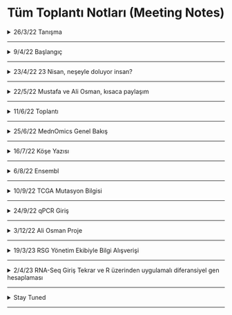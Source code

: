 # Tüm Toplantı Notları (Meeting Notes)

<details>

<summary>26/3/22 Tanışma</summary>

### Toplantı 1

Kodlama değil, araçlar ve fikir geliştirirken bu araçlardan nasıl ifade edebiliriz öncelikli olacak.

Hasta verisi bakımı için cBioPortal örneği

(Dikkat ediniz, farklı zaman dilimli veriler oluyor)

cBioPortal örnek tutorial yapıldı

=>100 sample iyi bir veri seçimi olabilir (mümkün oldukça çok olsun)

DNA metilasyon her zaman genetik değişiklikle korrele olmayabilir

RNA-seq verilerini raw veri olduğu için log düzenleme kullanımı

Negatif-pozitif ilişki: Pearson (parametric, gen ifadesi direk önemli) vs. Spearman (non-parametric, sıralayıp, grup içinde kıyaslama) (mesela şu da yardımcı olabilir, https://www.nature.com/articles/nmeth.2937)

Mesela Breast cancer: ER status ilk önemli bulgu

cBioPortal'da veri indirip kendiniz de veriyi analiz edebiliyorsunuz.

BoxPlot, 95%lik dilim ve outliers açıklandı. (detaylı bilgi için boxplot ve quartiles lara bakılabilir, şu da iyi olabilir https://www.nature.com/articles/nmeth.2813)

p-value vs. q-value.

Neden log transformasyona dair makale örneği: Log-transformation and its implications for data analysis (https://www.ncbi.nlm.nih.gov/pmc/articles/PMC4120293/)

Verilerde yeni sorular ile yeni projeler üretmek mümkün. Verilerle yapılacak çok şey var.

Önce bir hipotez belirleme

cBioportal ile bir ön araştırma (explore)

Bir şeylerin ilişkili olduğunu ve değiştiğini buldum

Bir sonraki görüşme için: cBioPortal üzerinden exploration

R Tutorial gönderilecek (başlangıç seviyesi), şu sayfa iyi başlangıç için: https://www.tutorialspoint.com/r/index.htm ve https://www.statmethods.net/management/index.html

Pubmed üzerinden validasyon çalışması, örnek olarak gidebilir.

</details>

---------------------
<details>

<summary>9/4/22 Başlangıç</summary>

### Toplantı 2
Katılımcılar: Ali Osman, Mustafa, Ayşe Gökçe, Neslihan, Fatma Betul

Fatma:
Head&Neck kanserinde (HNSCC) HPV ile ilişkili olduğu genlerin survival tahmin etmede diğer driver olduğu düşünülen genlerle karşılaştırması.

Survivor grafiğini gösterirken yaşam kalite/süresini tahmin edecek genleri tek tek çizmekte fayda var.
Tek tek odd değerlerini göstermek. 
Alternatif survival grafiği çizdirmek için: http://xena.ucsc.edu/

Mustafa:
Primer tümör mutasyonlara bakarak nereye metastaz yapacağını tahmin edebilir miyiz?

Bununla ilgili Neslihan'ın önerdiği makale: https://www.cell.com/cell/fulltext/S0092-8674(22)00003-4?_returnURL=https%3A%2F%2Flinkinghub.elsevier.com%2Fretrieve%2Fpii%2FS0092867422000034%3Fshowall%3Dtrue

Volkan Plot ile ilgili köşe yazım: https://rsgturkey.com/tr/plot-plot-veri-gorsellestirme-volkan-plot/
cBioPortal (daha çok genomik) alternatifi: http://gepia.cancer-pku.cn/ (expresyon üzerinden genelde)

İkinci kısım olarak Ayşe, STRING (protein protein interaction tool) tutorial verdi:
link: https://string-db.org/
Genlerin beraber litaratürde anılıp anılmaması. 

Mesela KRAS ve ilşkili genlerin yüklenip literatürde nasıl bir bağlantısal karşılığı olduğuna bakılabilir.

Strength: Fisher's Exact Test sonucu. 
FDR: False Discovery Rate'i de şimdilik p-value gibi düşünebilirsiniz.
count in network: daha büyük olanlar daha bilgi verici olabilir.
Settings'den mesela KRAS özelinde network çıkarmak mümkün.
Not: Text-mining'i çıkarabiliyoruz bağlantıyı çizerken bazen, her zaman güvenilir bir kaynak değil. Sadece experimental (deneysel) veri üzerinden gitmek isteyebiliyoruz.

Over-representation vs Enrichment Analysis.
Over representation analizi: Temel olarak manual olan listeler var (genler birbiri, pathway ile eşlenmiş). Daha sonra biz kendi gen listemizi verince, bizim birkaç genimiz bu gen içinde var olsun. Daha sonra olasılık hesabı yapıyor. Yani bizim genlerimiz şans eseri mi yoksa gerçekten önemli olarak mı var.

Şimdilik ikinci toplantı ödevi olarak STRING üzerinden hipotezinizde ilişkili gen ailesini STRING üzerinden incelemek diyebiliriz.
  
</details>

---------------------
<details>

<summary>23/4/22 23 Nisan, neşeyle doluyor insan? </summary>

### Toplantı 3
Katılımcılar: Mustafa, Ali Osman, Ayşe Gökçe, Fatma Betül
  
STRING ödevi üzerinden hipoteze bakış.

Mustafa: EGFR-Ras?
STRING'de XXX ile ilşkili XXX hastalarındaki genin ilşkisel proteinleri tespit edip; cBioportal'da mutasyon için survival (ölüm kalım) 
testi ile yaşamsal önemini tespit etmek (tanı/tedavi için önemli olabilir).

Ayşe geri-dönüt: Ölüm kalım analizlerinde sample size (veri-seti büyüklüğü önemli).
İfade analizi başlangıç için faydalı olabilir. Bu durumda, bazı ilişkisel genler için GEO'dan ön analiz. (Kendi minik analiz aracı var GEO'nun da).
Diğer downstream genlerle ilşkisine bakmak da geniş bir açı verebilir. Diğer bağlanan genlere ki bu ilişki XXX ile YYY arasında özel mi değil mi (specific or not).

Ali Osman: TTTT-RRRR ilşkisi (KKKK bağı üzerinden)
Arkaplan: XXX(TTTT)'in negatif prognostif belirteç olarak bazı kanserlerde kullanılıyor olması.
Bu yolağı çalışmak açısından fare modelinin var olması.
Modifikasyonun squamous cell carcinoma (SCC) vs. adenocarcinoma (AC) üzerinde etki farkı.

RRR-TTTT ilişkisi üzerinden Rho Family ve DOCK family üzerinden STRING ilişki ağının araştırılması.

KRAS mutasyonu ile yakından ilişkili üç kanser tipinde bu genlerin araştırılması.

Ali Osman'ın makale ve video önerisi:
https://pubmed.ncbi.nlm.nih.gov/30664679/
https://www.youtube.com/watch?v=lcfrqe3gvr4&t=2751s

Ayşe geri-dönüt: Birbirine bağlanıyorlarsa, direk ilişkili olmaları normal. Ancak, negatif-pozitif korelasyon, aileler içindeki genleri işlevlerini tanımlamak açısından faydalı olabilir. Kısacası bir bütün olarak çalışmak.
Metastaz verisi yoksa, metastazı işaret eden EMT marker (belirteç) bakılabilir.
cBioportal'daki XXX(RAC1) geni negatif ve pozitif ilşkili genleri ayrı ayrı alıp, STRING'e koyup aralarında EMT işareti gösteren bir ilişki var mı yok mu ayrıca bakılabilir.

Sağlıklı dokular üzerinden, doku özelinde gen ifade verisi: gtex, https://gtexportal.org/home/

Normal ve. kanser:
* ccle, https://sites.broadinstitute.org/ccle/
* nci-60, https://dtp.cancer.gov/discovery_development/nci-60/
* ucsc-xena, https://xenabrowser.net/

Ayşe, XenaBrowser demo gösterimi.

Ayşe, GEO Datasets üzerinden veria analiz demo gösterim.

GEO, https://www.ncbi.nlm.nih.gov/geo/
Örnek veriseti: https://www.ncbi.nlm.nih.gov/geo/query/acc.cgi?acc=GSE190731

Search gene diyince NCBI'da, burada ilki datasetler ikincii örnekler için. İlkini seç.
GEO Datasets'i soldan seçimi daha özelleştirip daralatabilirsiniz.
GSE numarası önemli, verisetlerin kimlik numarası (ID).

Bazen işlem yapılmamış, raw veriyi bulmak mümkün.
Series matrix file, normalize edilmiş veriler genelde.
logFC: log cinsinden fold change (değişim) değeri. +, artış;-, azalış (kontrole göre).
x-axis'e bakmak lazım. Bazı genlerin zaten ifade değeri çok düşük, o yüzden ufak değişimler bile yüksek logFC ile sonuçlanabilir ancak ifade ettiği anlam yeterli olmayabilir.

Expression Atlas, https://www.ebi.ac.uk/gxa/home
Doku özel, ifade değerine bakmak için faydalı olabilir
Firebrowse da işe yarayabilir, http://firebrowse.org/viewGene.html
  
</details>

---------------------
<details>

<summary>22/5/22 Mustafa ve Ali Osman, kısaca paylaşım</summary>

### Toplantı 4
Katılımcılar: Mustafa, Ali Osman, Ayşe Gökçe, Fatma Betül

Mustafa: EGFR vs. RASA1

Ayşe geridönüt: 
Kanserde survival datası için mutasyon verisi karşılaştırmak istiyorsak, vaka sayısının (number of cases) 100 ve üstü olması, 
ve karşlaştırılan genleri hasta gruplarının benzer büyüklükte olması önemli.
Bunları nerede bulabiliriz? Genom sekanslama ya da mutation profiling datasetlerine bakmak lazım.

Farklı dokuları kıyaslarken de doku specific mi bir farklılık olduğuna bakmak lazım. Primary bir doku vs. normal doku kıyaslama yapılırken farklı doku kıyaslaması direk yapılması tavsiye edilmez.

Kalsiyum bağımlı analiz yapmak çok genel olur. Spesifik downstream yolaklardan gitmek daha mantıklı olabilir.

Co-occurance durumun olabilir mutasyonlarda. Bu durumda tümörün surivalını artırıyor olabilir. 
Survival analizi yaparken overall survival yerine disease-free survival'a bakmak bu açıdan daha faydalı olabilir.
Beraber hareket ettikleri genlerin durumuna da bakılabilir. Hangi yolakta etkili. Bu durumda belki bir "cluster" (grupsallık) mevcut olabilir.

Bir genin inaktive olduğuna bakmak için genelde downstream genine bakılır. Mesela p53 için p21 gibi.

Ali Osman: R'da gene ko-expresyon analizi nasıl yapılır üzerine çalışmış.
WGCNA paketi üzerinden analiz yapmış. 
Link: https://bmcbioinformatics.biomedcentral.com/articles/10.1186/1471-2105-9-559

PCA alternatifi olarak t-SNE (t-distributed stochastic neighbour embedding): https://www.nature.com/articles/s41467-019-13056-x
Good read on t-SNE: https://www.analyticsvidhya.com/blog/2017/01/t-sne-implementation-r-python/

Ayşe geridönüt:
Spearman'da WGCNA'de uygun.

TCGA'da datasetler daha büyük olduğu için RSEM'in kullandığı distribution-based method daha uygun olduğu için.

TCGA verileri RSEM normalized count data oluyor. RSEM üzerine: https://bmcbioinformatics.biomedcentral.com/articles/10.1186/1471-2105-12-323

Bu yüzden raw count data isteyen DESeq2 workflowu için uygun değil. 

WGCNA için RSEM normalize edilmiş veri: "The RNA-Seq data input for WGCNA in terms of gene co-expression network construction?"
Biostars'da soru ve cevap: https://www.biostars.org/p/280650/
"Whether one uses RPKM, FPKM, or simply normalized counts doesn't make a whole lot of difference for WGCNA analysis as long as all samples were processed the same way"

High throughput dizilime analizi için normalizasyon teknikleri üzerine: https://bmcbioinformatics.biomedcentral.com/articles/10.1186/s12859-015-0778-7

Bir sonraki toplantı hedefi: RNA-seq dizileme analizi giriş, R'da differensiyel gen ifadesi analizi örnek
  
</details>

---------------------
<details>

<summary>11/6/22 Toplantı </summary>

### Toplantı 5
Katılımcılar: Mustafa, Ali Osman, Ayşe Gökçe, Fatma Betül

Ayşe: RNA-Seq intro tutorial
* Microarray vs. RNA-Seq
* How RNA-seq is done briefly
* Steps of RNA-Seq from RNA isolation to analysis
* Fastq file format
* RNA Seq analysis from quality control to normalization/differential gene expression analysis

Ve bunların ardından
Galaxy ile RNA-seq diferansiyel veri analizi: https://usegalaxy.org/

Ek notlar (fb)
RNA-Seq genel girişi, başta sona: https://chagall.med.cornell.edu/RNASEQcourse/Intro2RNAseq.pdf
Illumina dizilim kısaca: https://www.youtube.com/watch?v=fCd6B5HRaZ8
uzunca: https://www.youtube.com/watch?v=oIJaA6h2bFM
FastQC detaylı açıklama: https://www.bioinformatics.babraham.ac.uk/projects/fastqc/
  
</details>

---------------------
<details>

<summary>25/6/22 MednOmics Genel Bakış </summary>

### Toplantı 6
Katılımcılar: Mustafa, Ali Osman, Ayşe Gökçe, Fatma Betül
  
Bugün genel olarak program nasıl geçti, neleri öğrenmek iyiydi, nereler eksik kaldı (öğrenecek yeni konular) gibi soruları cevapladık.

* cBioPortal
* STRING
* Geo Database/GEO2R
* GALAXY
gibi araçlara aşinalık kazanıp,

* Survival Graphs
* FDR, q value
ve diğer bazı grafik yorumlama ve istatistik analizler konusunda altyapı kazanmanın epey faydalı olduğuna kanaat getirildi.

Ancak, RNA-Seq ve R'da analiz gibi medikal öğrencilerin sıklıkla kullanmadığı teknik ve yöntemleri kullanırken biraz daha katılımcıların aktif olması ve ön araştırma yapması gerektiği sonucuna varıldı.
Bu konuda mentorler olarak teşvik etmek için "Aşinalık kazandıracak soru listesi", "Worksheet" gibi ön ödevlerle öğrencilerin aktif katılımının ve aşinalık aşamasının hızlandırılması önerildi.

Öte yandan, bir hipotez üzerinde tartışma ve ilerlemenin iyileştirilmesi konusunda 2 öneri sunuldu:
1. önceden planlanmış veyahut hazır bir hipotezin adım adım takip edilmesi
2. gruplar oluşturup, katılımcıların kendi hipotezleri ile grup olarak çalışması

Gelecek için de şunlar planlandı:
* İstatistik için ayrı bir ders. Böylece FDR, Enrichment Analysis, parametricve non-parametric testler gibi konular ve ayrımların daha detaylı tartışılması. 
Bunun için şu öne çıktı: 
1. Önce teorik ders (ilk zoom)
2. Sonra R'da uygulamalı bio-istatistik (ikinci zoom)

Bunun haricinde
* Expression Atlas gibi araçların da etkin kulanımının faydasının öne çıkarılması, mesela "hangi gen hangi durumda hangi dokuda farklı davranmış" ve "meta-analizler"de kullanışlı olması gibi bilgilerin gözden kaçması ihtimaline karşı, eski notlara bir geri bakış tavsiye edildi.

* Single-cell RNA seq giriş dersi (Fatma)

* Multi-modal sequencing approaches
  
* Differential co-expression networks/analysis
gibi konuların Jouurnal club gibi 15dklık bir makale tartışmasını takiben method üzerinde yoğunlaşarak anlatılması/çalışılmasına karar kılındı.

* Özellikle medikal öğrencilerin biyoenformatik eğitimi konusunda nerden başlaması ve nasıl ilerlemesi konusunda örnek kaynak listesi oluşturulmasına karar verildi. 
Bu amaçla 3 adımdan bahsedildi:
  
1. RSG Blog'da öncü köşe yazısı (ilk deneyimlerimiz)
  
2. RSG Blog'da serinin devamı yazımız, gelecek deneyimlerimizle.
  
3. Bütün bunların "Bootcamp" olarak bir website ve github kaynak listesinde detaylı olarak toplanıp halka açık kaynak olarak arz edilmesi.
  
</details>

---------------------
<details>

<summary>16/7/22 Köşe Yazısı </summary>

### Toplantı 7
Katılımcılar: Mustafa, Ali Osman, Fatma Betül
  
Med&Omics: Hekimler için Biyoinformatik serimizin ilk yazısı-son düzeltmeler için toplandık.

Üzerinden geçilecek mevzulara değindik.
GEO2R/RNA-Seq gibi araçları yeniden gözden geçirmek gibi.

İki hafta sonra davetlimiz olabilir (buraya ateş emojisi koyduğumu varsayalım).

Alternatif olarak, bir sonraki toplantı için Ensembl-BioMart'a giriş tutorial' planladık.

Return of Ayşe Jedi'den sonrası için de R'da RNA-Seq'i takiben Data-viz ve İstatistik.
  
</details>

---------------------
<details>

<summary>6/8/22 Ensembl</summary>

### Toplantı 8
Katılımcılar: Mustafa, Ali Osman, Fatma Betül
  
Ensembl Biomart giriş tutorial yapıldı (genelist dosyası genleri ile)
https://www.ensembl.org/biomart/martview/d2352fab41407dc6a6855b9c950d4817

BioMart YouTube tutorial: https://asia.ensembl.org/info/genome/stable_ids/index.html
BioMart Guide: https://www.ensembl.org/info/data/biomart/index.html

Ensembl Biomart'ın kapsamlı veri bankaları arası gen/transcript karşılık gelen tek tek farklı özellikleri/karşılığı incelendi (ENSGXXXXXX'in HGNC ID'si, Gene Type'ı, GO description vs.).

Ensembl id version derken ne kastedildiğine bakıldı: https://ensembl.org/info/genome/stable_ids/index.html

Ali Osman alternatif önerdi: https://biit.cs.ut.ee/gprofiler/gost
Veyahut: https://www.genenames.org/
  
</details>

---------------------
<details>

<summary>10/9/22 TCGA Mutasyon Bilgisi</summary>

### Toplantı 9
Katılımcılar: Mustafa, Ali Osman, Fatma Betül

Sorun: 
3 SNP'nin devamında gelen genlerin ifade ve protein miktarını nasıl etkilediğini

TCGA verisetinden germline mutasyon bilgisini nasıl çıkabilirim?

Whole Genome Seq verietleri etik izinler sebebiyle germline mutasyon bilgisine ulaşması zor.
TCGA yerine küçük verisetlerine bakılabilir. Whole exome dizileme verisetleri vs.
NCBI-dbGaP bir alternatif olabilir.


Bütün TCGA verisetinde mutasyonun etkisine bakış
Cell-line verisetlerine bakmak bir diğer alternatif
https://depmap.org/portal/
https://cellmodelpassports.sanger.ac.uk/

https://dcc.icgc.org/pcawg

Bugünden kısa kısa:
Whole exome dizileme, etik izni kolaylığı ve daha ucuz ooması sebebiyle bazı çalışmalarda whole genome göre daha çok tercih edilebiliyor.

Sonrası:Genome dizileme'ye giriş. 
UCSC üzerinden kullanım.

İstatistik istatistik istatistik

</details>

---------------------
<details>

<summary>24/9/22 qPCR Giriş</summary>

### Toplantı 10
Katılımcılar: Mustafa, Ali Osman, Fatma Betül, Ayşe Gökçe

qPCR veri analizi
qPCR veri yorumlaması
Ct vs.Tm* 

*Oligo dizayn ederkenki annealing Tm ile qPCR sonunda melting curve ile ortaya çıkan Tm ile aynı değil. 
Melting curve analizi detaylı bilgi:
- https://sg.idtdna.com/pages/education/decoded/article/interpreting-melt-curves-an-indicator-not-a-diagnosis
- https://www.gene-quantification.de/real-time-pcr-handbook-life-technologies-update-flr.pdf

qPCR çalışma prensibi, dizayn ve replikaları hakkında detaylı bilgi:
- https://www.thermofisher.com/sg/en/home/life-science/pcr/real-time-pcr/real-time-pcr-learning-center/gene-expression-analysis-real-time-pcr-information/precision-qpcr.html
- https://www.thermofisher.com/sg/en/home/life-science/pcr/real-time-pcr/real-time-pcr-learning-center/gene-expression-analysis-real-time-pcr-information/introduction-gene-expression.html
- https://fatmab-dincaslan.medium.com/qpcr-primer-design-tutorial-879311c591aa

qPCR verisi analiz etme üzerine Livak ve ondan doğan referans hakkında detaylı bilgi:
- http://gene-quantification.net/livak-2001.pdf
- https://www.nature.com/articles/nprot.2008.73
- https://academic.oup.com/nar/article/29/9/e45/2384081?login=true (efficiency meselesi hk.)
- https://www.thermofisher.com/sg/en/home/life-science/pcr/real-time-pcr/real-time-pcr-learning-center/real-time-pcr-basics/absolute-vs-relative-quantification-real-time-pcr.html

Graphpad statistics guide: 
- https://www.graphpad.com/guides/prism/latest/statistics/index.htm
  
</details>

---------------------
<details>

<summary>3/12/22 Ali Osman Proje</summary>

### Toplantı 11
Katılımcılar: Ali Osman, Fatma Betül, Ayşe Gökçe

Bundan önce Ali Osman'ın sorusuna binanen Ayşe'nin önerdiği verilen gen seti için TF bulma için tool: https://maayanlab.cloud/chea3/
"Transcription factors (TFs) are proteins that control gene expression by binding and unbinding near coding regions to regulate the transcriptional machinery. TF enrichment analysis (TFEA) prioritizes transcription factors based on the overlap between given lists of differentially expressed genes, and previously annotated TF targets assembled from multiple resources. ChEA3 is a web-based TFEA tool."

Batch effect için Ayşe'nin önerisi: https://support.bioconductor.org/p/100278/
alterntifler combat ve sva

Ali Osman: Limma- "removeBatchEffect" ile önce ve sonrası datayı kıyaslama fırsatı var. Deseq2'da output vermiyor corrected datayı.
 
Ali Osman'ın proje analizi üzerine tartışma ile başlandı.
  
</details>

---------------------
<details>

<summary>19/3/23 RSG Yönetim Ekibiyle Bilgi Alışverişi</summary>

### Toplantı 12
Katılımcılar: Ravza Gür, Kübra Kubat, Ali Osman, Fatma Betül, Ayşe Gökçe

Med&Omics nedir ne değildir tartışıldı.

Ravza: Sempozyuma eklenebilir ve tanıtımı yapılabilir
Farkındalık için ek medikal alanda yan sempozyum
Klinikten gelenler için slack kanalı
Ali Osman: Kısa tanıtım seminer serisi ile ilgili olanları belirlemek
Ali Osman ve Mustafa: Aşina olmak önemli bu grup bu konuda önemli
Ali Osman: JC grupları, benzer konu ilgisi olan max 5-6 kişiden oluşursa daha etkili olabilir
Med&Omics JC için ilgili bireylere açık olması

Bir sonraki toplantı için ne yapılabilir:

* RNA-Seq Analiz tekrar
-R şu sayfa güzel bence ilk eğitim için https://www.tutorialspoint.com/r/index.htm
-DEseq analizi için baştan sona bana çok faydalı kaynak: https://chagall.med.cornell.edu/RNASEQcourse/Intro2RNAseq.pdf
* Command Line Tools/Linux giriş
-Örnek eğitim: https://github.com/rsgturkey/Workshop2021 
-Mac-> Terminal var; Windows-> için Ubuntu LTS indirebilir Microsoft 
* Makale oylamaca, analiz bakmaca
* SNP Analizi
* CNV/Tumor Heterogeneity/Clonality Analizi

Bir sonraki dersin içeriği ve bir sonraki okunacak makale (1-2 ay süre verilerek)
  
</details>

---------------------
<details>

<summary> 2/4/23 RNA-Seq Giriş Tekrar ve R üzerinden uygulamalı diferansiyel gen hesaplaması </summary>

### Toplantı 13

Katılımcılar: Kübra, Ali Osman, Fatma Betül, Ayşe Gökçe, Mustafa

RNA-Seq giriş, tekrar edildi
(bu sefer bu slayt üzerinden https://www.slideshare.net/secret/LUse5rEoBr30i)

Bu çerçevede şunlar tartışıldı:

* Library prep yöntemi olarak rRNA depletion vs. polyA enrichment 

* Covarage ve sequencing depth

* Single vs. paired end sequencing 

* Downstream analiz için gereken replika sayıları

* Publicly available raw fastq RNA-seq data için Asya, Amerika ve Avrupa bazlı 3 ana depolama merkezi: DDBJ, NCBI-SRA, EMBL-EBI/ENA

* FastQC-Babraham Institute, https://www.bioinformatics.babraham.ac.uk/projects/fastqc/

* Reference file-FASTA(.fa) vs. Annotation file-GTF/GFF(.gtf/.gff)
Nereden çekilebilir bunlar: örnek https://www.gencodegenes.org/human/

* Read alignment/mapping to a reference genome and count data retrieval with annotation file (HTSeq vs. featureCounts)
(alignment output file format: .bam  whereas annotated raw count data file format: .csv/.txt)

* Alignment dosyasına göz gezdirmek için IGV: https://software.broadinstitute.org/software/igv/

* Normalizasyon neden önemli, normalizasyon yaparken dikkat edilen temel unsurlar: Gene/Transcript Length vs. Sequencing Depth

* Gene length normalizasyon yaparken intron dahil ediliyor mu? Exon based-(örnek bazı tartışmalar: https://www.biostars.org/p/176383/ , https://www.biostars.org/p/317962/
 , https://www.biostars.org/p/185665/ , https://www.biostars.org/p/185665/

" 
type 1: mean of lengths of isoforms.

type 2: median of lengths of isoforms.

type 3: max of lengths of isoforms.

type 4: length of merged exons of isoforms. 

" )

* DESeq2 vs. Limma üzerinden iki ayrı uygulamalı R differential gene expression analizi, data formatları, normalizasyon stratejileri

* Neden dimensional reduction? PCA kullanımı, PCA için iki ayrı methoddan bahsetti. PCA alternatif olarak Multidimensional scaling (mds)

* Multiple test correction nedir, ne değildir (https://www.stat.berkeley.edu/~mgoldman/Section0402.pdf , https://physiology.med.cornell.edu/people/banfelder/qbio/resources_2008/1.5_GenespringMTC.pdf )

* PCA vs. tSNE (https://stats.stackexchange.com/questions/238538/are-there-cases-where-pca-is-more-suitable-than-t-sne , https://www.kaggle.com/code/agsam23/pca-vs-t-sne)
[Düzeltme: tSNE vs. UMAP üzerinden dönen tartışma local değil global structure korunması üzerine]
bir minimum tartışma görmedim ama seçtiğiniz minimum gruba göre değişecektir: https://www.bioinformatics.babraham.ac.uk/training/10XRNASeq/Dimension%20Reduction.pdf

- Haftaya genome analizi
- Sonra SNP analizi
- Daha sonra Copy Number analizi
  
</details>

---------------------

<details>

<summary> Stay Tuned </summary>

### Toplantı 13
  
</details>

---------------------

  

